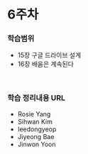# 6주차

### 학습범위
+ 15장 구글 드라이브 설계
+ 16장 배움은 계속된다

</br>

### 학습 정리내용 URL
+ Rosie Yang
+ Sihwan Kim
+ leedongyeop
+ Jiyeong Bae
+ Jinwon Yoon
